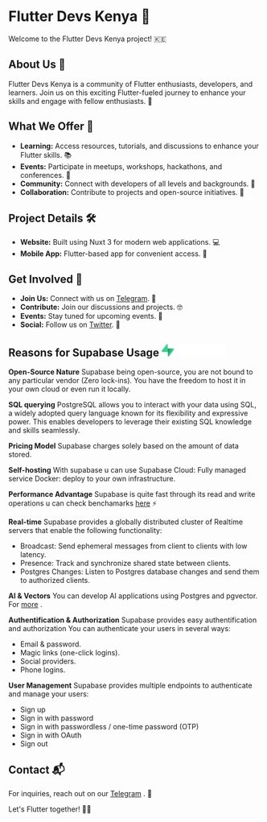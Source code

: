 # Flutter Devs Kenya 🚀

Welcome to the Flutter Devs Kenya project! 🇰🇪

## About Us 👋

Flutter Devs Kenya is a community of Flutter enthusiasts, developers, and learners. Join us on this exciting Flutter-fueled journey to enhance your skills and engage with fellow enthusiasts. 🌟

## What We Offer 🌈

- **Learning:** Access resources, tutorials, and discussions to enhance your Flutter skills. 📚
- **Events:** Participate in meetups, workshops, hackathons, and conferences. 🎉
- **Community:** Connect with developers of all levels and backgrounds. 👥
- **Collaboration:** Contribute to projects and open-source initiatives. 🤝

## Project Details 🛠️

- **Website:** Built using Nuxt 3 for modern web applications. 💻
- **Mobile App:** Flutter-based app for convenient access. 📱

## Get Involved 🙌

- **Join Us:** Connect with us on [Telegram](https://t.me/joinchat/bJY8P_7m5UM3YWE8). 📢
- **Contribute:** Join our discussions and projects. 🤓
- **Events:** Stay tuned for upcoming events. 📅
- **Social:** Follow us on [Twitter](https://twitter.com/KenyaFlutterDev). 📣

## Reasons for Supabase Usage ![supabase](image.png)

**Open-Source Nature** 
Supabase being open-source, you are not bound to any particular vendor (Zero lock-ins). You have the freedom to host it in your own cloud or even run it locally.

**SQL querying** 
PostgreSQL allows you to interact with your data using SQL, a widely adopted query language known for its flexibility and expressive power. This enables developers to leverage their existing SQL knowledge and skills seamlessly.

**Pricing Model**
Supabase charges solely based on the amount of data stored.

**Self-hosting**
With supabase u can use 
Supabase Cloud: Fully managed service 
Docker: deploy to your own infrastructure.

**Performance Advantage** 
Supabase is quite fast through its read and write operations u can check benchamarks [here](https://github.com/supabase/benchmarks) ⚡️

**Real-time**
Supabase provides a globally distributed cluster of Realtime servers that enable the following functionality:

- Broadcast: Send ephemeral messages from client to clients with low latency.
- Presence: Track and synchronize shared state between clients.
- Postgres Changes: Listen to Postgres database changes and send them to authorized clients.

**AI & Vectors**
You can develop AI applications using Postgres and pgvector.  For [more](https://supabase.com/docs/guides/ai) . 

**Authentification & Authorization** 
Supabase provides easy authentification and authorization
You can authenticate your users in several ways:

- Email & password.
- Magic links (one-click logins).
- Social providers.
- Phone logins.

**User Management**
Supabase provides multiple endpoints to authenticate and manage your users:
- Sign up
- Sign in with password
- Sign in with passwordless / one-time password (OTP)
- Sign in with OAuth
- Sign out


## Contact 📬

For inquiries, reach out on our [Telegram](https://t.me/joinchat/bJY8P_7m5UM3YWE8) . 📱

Let's Flutter together! 🦋🚀
